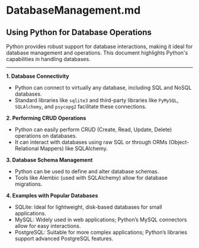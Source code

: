 # DatabaseManagement.md

## Using Python for Database Operations

Python provides robust support for database interactions, making it ideal for database management and operations. This document highlights Python's capabilities in handling databases.

---

**1. Database Connectivity**

- Python can connect to virtually any database, including SQL and NoSQL databases.
- Standard libraries like `sqlite3` and third-party libraries like `PyMySQL`, `SQLAlchemy`, and `psycopg2` facilitate these connections.

**2. Performing CRUD Operations**

- Python can easily perform CRUD (Create, Read, Update, Delete) operations on databases.
- It can interact with databases using raw SQL or through ORMs (Object-Relational Mappers) like SQLAlchemy.

**3. Database Schema Management**

- Python can be used to define and alter database schemas.
- Tools like Alembic (used with SQLAlchemy) allow for database migrations.

**4. Examples with Popular Databases**

- SQLite: Ideal for lightweight, disk-based databases for small applications.
- MySQL: Widely used in web applications; Python’s MySQL connectors allow for easy interactions.
- PostgreSQL: Suitable for more complex applications; Python’s libraries support advanced PostgreSQL features.
